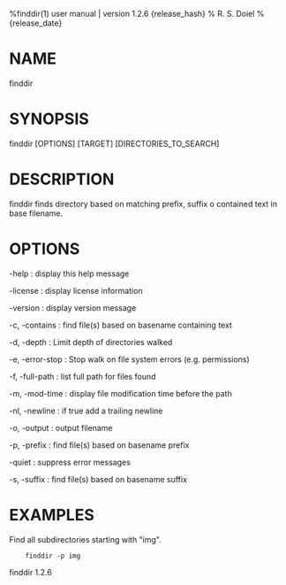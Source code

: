 %finddir(1) user manual | version 1.2.6 {release_hash}
% R. S. Doiel
% {release_date}

# NAME

finddir

# SYNOPSIS

finddir [OPTIONS] [TARGET] [DIRECTORIES_TO_SEARCH]

# DESCRIPTION

finddir finds directory based on matching prefix, suffix o 
contained text in base filename.

# OPTIONS

-help
: display this help message

-license
: display license information

-version
: display version message

-c, -contains
: find file(s) based on basename containing text

-d, -depth
: Limit depth of directories walked

-e, -error-stop
: Stop walk on file system errors (e.g. permissions)

-f, -full-path
: list full path for files found

-m, -mod-time
: display file modification time before the path

-nl, -newline
: if true add a trailing newline

-o, -output
: output filename

-p, -prefix
: find file(s) based on basename prefix

-quiet
: suppress error messages

-s, -suffix
: find file(s) based on basename suffix


# EXAMPLES

Find all subdirectories starting with "img".

~~~
	finddir -p img
~~~

finddir 1.2.6

